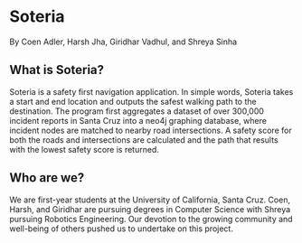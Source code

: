 # Soteria
By Coen Adler, Harsh Jha, Giridhar Vadhul, and Shreya Sinha

## What is Soteria?
Soteria is a safety first navigation application. In simple words, Soteria takes a start and end location and outputs the safest walking path to the destination. The program first aggregates a dataset of over 300,000 incident reports in Santa Cruz into a neo4j graphing database, where incident nodes are matched to nearby road intersections. A safety score for both the roads and intersections are calculated and the path that results with the lowest safety score is returned.

## Who are we?
We are first-year students at the University of California, Santa Cruz. Coen, Harsh, and Giridhar are pursuing degrees in Computer Science with Shreya pursuing Robotics Engineering. Our devotion to the growing community and well-being of others pushed us to undertake on this project.
